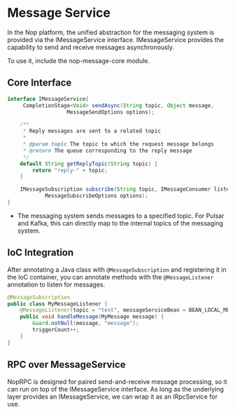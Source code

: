 # Message Service
In the Nop platform, the unified abstraction for the messaging system is provided via the IMessageService interface. IMessageService provides the capability to send and receive messages asynchronously.

To use it, include the nop-message-core module.

## Core Interface

```java
interface IMessageService{
     CompletionStage<Void> sendAsync(String topic, Object message,
                   MessageSendOptions options);

    /**
     * Reply messages are sent to a related topic
     *
     * @param topic The topic to which the request message belongs
     * @return The queue corresponding to the reply message
     */
    default String getReplyTopic(String topic) {
        return "reply-" + topic;
    }

    IMessageSubscription subscribe(String topic, IMessageConsumer listener,
            MessageSubscribeOptions options);
}
```

* The messaging system sends messages to a specified topic. For Pulsar and Kafka, this can directly map to the internal topics of the messaging system.

## IoC Integration
After annotating a Java class with `@MessageSubscription` and registering it in the IoC container, you can annotate methods with the `@MessageListener` annotation to listen for messages.

```java
@MessageSubscription
public class MyMessageListener {
    @MessageListener(topic = "test", messageServiceBean = BEAN_LOCAL_MESSAGE_SERVICE)
    public void handleMessage(MyMessage message) {
        Guard.notNull(message, "message");
        triggerCount++;
    }
}
```

## RPC over MessageService

NopRPC is designed for paired send-and-receive message processing, so it can run on top of the IMessageService interface. As long as the underlying layer provides an IMessageService, we can wrap it as an IRpcService for use.

<!-- SOURCE_MD5:d9c3eeb6aa3361cc1d0b3296fb3b12e6-->
